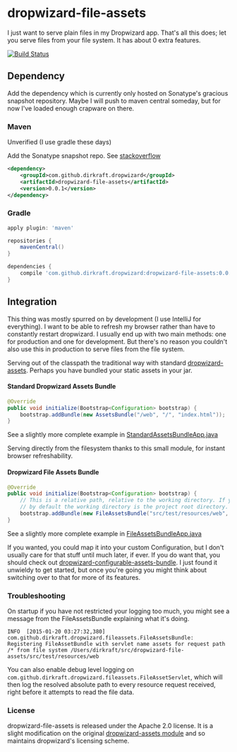 
dropwizard-file-assets
======================

I just want to serve plain files in my Dropwizard app. That's all this does; let you serve files from your file system.
It has about 0 extra features.

[![Build Status](https://travis-ci.org/dirkraft/dropwizard-file-assets.svg?branch=master)](https://travis-ci.org/dirkraft/dropwizard-file-assets)



## Dependency ##

Add the dependency which is currently only hosted on Sonatype's gracious snapshot repository. Maybe I will push to maven
central someday, but for now I've loaded enough crapware on there.


### Maven ###
Unverified (I use gradle these days)

Add the Sonatype snapshot repo. See
[stackoverflow](http://stackoverflow.com/questions/7715321/how-to-download-snapshot-version-from-maven-snapshot-repository)

```xml
<dependency>
	<groupId>com.github.dirkraft.dropwizard</groupId>
	<artifactId>dropwizard-file-assets</artifactId>
	<version>0.0.1</version>
</dependency>

```


### Gradle ###
```gradle
apply plugin: 'maven'

repositories {
    mavenCentral()
}

dependencies {
    compile 'com.github.dirkraft.dropwizard:dropwizard-file-assets:0.0.1'
}
```




## Integration ##

This thing was mostly spurred on by development (I use IntelliJ for everything). I want to be able to refresh my browser
rather than have to constantly restart dropwizard. I usually end up with two main methods: one for production and one
for development. But there's no reason you couldn't also use this in production to serve files from the file system.

Serving out of the classpath the traditional way with standard
[dropwizard-assets](http://dropwizard.io/manual/core.html#serving-assets).
Perhaps you have bundled your static assets in your jar.

#### Standard Dropwizard Assets Bundle ####

```java
@Override
public void initialize(Bootstrap<Configuration> bootstrap) {
    bootstrap.addBundle(new AssetsBundle("/web", "/", "index.html"));
}
```
See a slightly more complete example in [StandardAssetsBundleApp.java](https://github.com/dirkraft/dropwizard-file-assets/blob/master/src/test/java/com/github/dirkraft/dropwizard/fileassets/StandardAssetsBundleApp.java)

Serving directly from the filesystem thanks to this small module, for instant browser refreshability.

#### Dropwizard File Assets Bundle ####

```java
@Override
public void initialize(Bootstrap<Configuration> bootstrap) {
    // This is a relative path, relative to the working directory. If you run this main method in IntelliJ,
    // by default the working directory is the project root directory.
    bootstrap.addBundle(new FileAssetsBundle("src/test/resources/web", "/", "index.html"));
}
```
See a slightly more complete example in [FileAssetsBundleApp.java](https://github.com/dirkraft/dropwizard-file-assets/blob/master/src/test/java/com/github/dirkraft/dropwizard/fileassets/FileAssetsBundleApp.java)

If you wanted, you could map it into your custom Configuration, but I don't usually care for that stuff until much
later, if ever. If you do want that, you should check out
[dropwizard-configurable-assets-bundle](https://github.com/bazaarvoice/dropwizard-configurable-assets-bundle).
I just found it unwieldy to get started, but once you're going you might think about switching over to that for more of
its features.


### Troubleshooting ###

On startup if you have not restricted your logging too much, you might see a message from the FileAssetsBundle
explaining what it's doing.

    INFO  [2015-01-20 03:27:32,380] com.github.dirkraft.dropwizard.fileassets.FileAssetsBundle: Registering FileAssetBundle with servlet name assets for request path /* from file system /Users/dirkraft/src/dropwizard-file-assets/src/test/resources/web

You can also enable debug level logging on `com.github.dirkraft.dropwizard.fileassets.FileAssetServlet`, which will
then log the resolved absolute path to every resource request received, right before it attempts to read the file data.



### License ###
dropwizard-file-assets is released under the Apache 2.0 license. It is a slight modification on the original
[dropwizard-assets module](https://github.com/dropwizard/dropwizard/tree/master/dropwizard-assets) and so maintains
dropwizard's licensing scheme.

